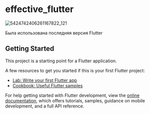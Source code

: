 # effective_flutter

![5424742406261167822_121](https://github.com/RoGad/effective_flutter/assets/83944231/c472e207-c2d9-40ae-be7f-2d12e521cae0)

Была использована последняя версия Flutter

## Getting Started

This project is a starting point for a Flutter application.

A few resources to get you started if this is your first Flutter project:

- [Lab: Write your first Flutter app](https://docs.flutter.dev/get-started/codelab)
- [Cookbook: Useful Flutter samples](https://docs.flutter.dev/cookbook)

For help getting started with Flutter development, view the
[online documentation](https://docs.flutter.dev/), which offers tutorials,
samples, guidance on mobile development, and a full API reference.

